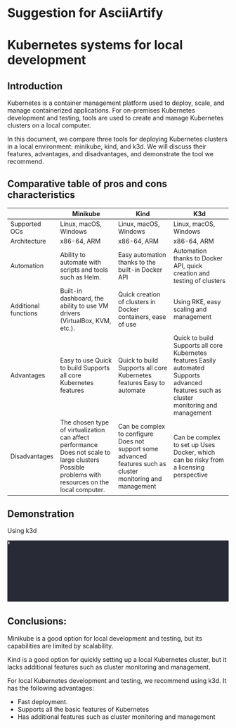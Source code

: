 # Suggestion for AsciiArtify
# Kubernetes systems for local development

## Introduction
Kubernetes is a container management platform used to deploy, scale, and manage containerized applications. For on-premises Kubernetes development and testing, tools are used to create and manage Kubernetes clusters on a local computer.

In this document, we compare three tools for deploying Kubernetes clusters in a local environment: minikube, kind, and k3d. We will discuss their features, advantages, and disadvantages, and demonstrate the tool we recommend.

## Comparative table of pros and cons characteristics 

|                      | Minikube                                                                                                                                          | Kind                                                                                                          | K3d                                                                                                                                        |
| -------------------- | ------------------------------------------------------------------------------------------------------------------------------------------------- | ------------------------------------------------------------------------------------------------------------- | ------------------------------------------------------------------------------------------------------------------------------------------ |
| Supported OCs        | Linux, macOS, Windows                                                                                                                             | Linux, macOS, Windows                                                                                         | Linux, macOS, Windows                                                                                                                      |
| Architecture         | x86-64, ARM                                                                                                                                       | x86-64, ARM                                                                                                   | x86-64, ARM                                                                                                                                |
| Automation           | Ability to automate with scripts and tools such as Helm.                                                                                          | Easy automation thanks to the built-in Docker API                                                             | Automation thanks to Docker API, quick creation and testing of clusters                                                                    |
| Additional functions | Built-in dashboard, the ability to use VM drivers (VirtualBox, KVM, etc.).                                                                        | Quick creation of clusters in Docker containers, ease of use                                                  | Using RKE, easy scaling and management                                                                                                     |
| Advantages           | Easy to use Quick to build Supports all core Kubernetes features                                                                                  | Quick to build Supports all core Kubernetes features Easy to automate                                         | Quick to build Supports all core Kubernetes features Easily automated Supports advanced features such as cluster monitoring and management |
| Disadvantages        | The chosen type of virtualization can affect performance Does not scale to large clusters Possible problems with resources on the local computer. | Can be complex to configure Does not support some advanced features such as cluster monitoring and management | Can be complex to set up Uses Docker, which can be risky from a licensing perspective                                                      |

## Demonstration
Using k3d

![using a color picker](623779.gif)

## Conclusions:

Minikube is a good option for local development and testing, but its capabilities are limited by scalability.

Kind is a good option for quickly setting up a local Kubernetes cluster, but it lacks additional features such as cluster monitoring and management.

For local Kubernetes development and testing, we recommend using k3d. It has the following advantages:
* Fast deployment.
* Supports all the basic features of Kubernetes
* Has additional features such as cluster monitoring and management
